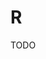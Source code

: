 # R

<!--
https://app.pluralsight.com/library/courses/extracting-data-from-html-with-r/table-of-contents
https://app.pluralsight.com/library/courses/scraping-your-first-web-page-with-r/table-of-contents
https://app.pluralsight.com/library/courses/web-crawling-and-scraping-using-rcrawler/table-of-contents
https://app.pluralsight.com/library/courses/advanced-web-scraping-tactics-r-playbook/table-of-contents
https://app.pluralsight.com/library/courses/scraping-media-web-r/table-of-contents
https://www.youtube.com/watch?v=ZYdXI1GteDE
http://theautomatic.net/2018/08/24/getting-data-from-pdfs-the-easy-way-with-r/
https://linkedin.com/learning/r-for-data-science-lunchbreak-lessons/par-margins
-->

TODO
